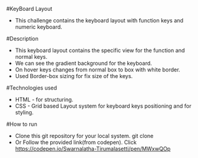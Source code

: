 #KeyBoard Layout
- This challenge contains the keyboard layout with function keys and numeric keyboard.

#Description
- This keyboard layout contains the specific view for the function and normal keys.
- We can see the gradient background for the keyboard.
- On hover keys changes from normal box to box with white border.
- Used Border-box sizing for fix size of the keys.

#Technologies used
- HTML - for structuring.
- CSS - Grid based Layout system for keyboard keys positioning and for styling.

#How to run
- Clone this git repository for your local system.
  git clone
- Or Follow the provided link(from codepen). Click https://codepen.io/Swarnalatha-Tirumalasetti/pen/MWxwQOp
